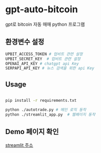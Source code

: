 # gpt-auto-bitcoin

gpt로 bitcoin 자동 매매 python 프로그램

## 환경변수 설정

```bash
UPBIT_ACCESS_TOKEN # 업비트 관련 설정
UPBIT_SECRET_KEY  # 업비트 관련 설정
OPENAI_API_KEY # chatgpt api Key
SERPAPI_API_KEY # 뉴스 검색을 위한 api Key

```

## Usage

```bash

pip install -r requirements.txt

python ./autotrade.py # 메인 로직 동작
python ./streamlit_app.py  # 웹페이지 동작
```

## Demo 페이지 확인

[streamlit 주소](http://3.35.140.64:8501/)
